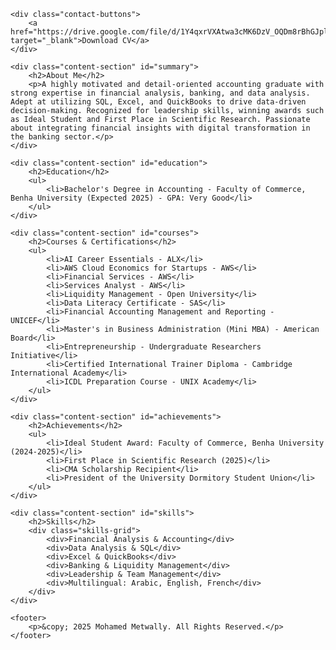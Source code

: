 </header>

    <div class="contact-buttons">
        <a href="https://drive.google.com/file/d/1Y4qxrVXAtwa3cMK6DzV_OQDm8rBhGJpl/view" target="_blank">Download CV</a>
    </div>

    <div class="content-section" id="summary">
        <h2>About Me</h2>
        <p>A highly motivated and detail-oriented accounting graduate with strong expertise in financial analysis, banking, and data analysis. Adept at utilizing SQL, Excel, and QuickBooks to drive data-driven decision-making. Recognized for leadership skills, winning awards such as Ideal Student and First Place in Scientific Research. Passionate about integrating financial insights with digital transformation in the banking sector.</p>
    </div>

    <div class="content-section" id="education">
        <h2>Education</h2>
        <ul>
            <li>Bachelor's Degree in Accounting - Faculty of Commerce, Benha University (Expected 2025) - GPA: Very Good</li>
        </ul>
    </div>

    <div class="content-section" id="courses">
        <h2>Courses & Certifications</h2>
        <ul>
            <li>AI Career Essentials - ALX</li>
            <li>AWS Cloud Economics for Startups - AWS</li>
            <li>Financial Services - AWS</li>
            <li>Services Analyst - AWS</li>
            <li>Liquidity Management - Open University</li>
            <li>Data Literacy Certificate - SAS</li>
            <li>Financial Accounting Management and Reporting - UNICEF</li>
            <li>Master's in Business Administration (Mini MBA) - American Board</li>
            <li>Entrepreneurship - Undergraduate Researchers Initiative</li>
            <li>Certified International Trainer Diploma - Cambridge International Academy</li>
            <li>ICDL Preparation Course - UNIX Academy</li>
        </ul>
    </div>

    <div class="content-section" id="achievements">
        <h2>Achievements</h2>
        <ul>
            <li>Ideal Student Award: Faculty of Commerce, Benha University (2024-2025)</li>
            <li>First Place in Scientific Research (2025)</li>
            <li>CMA Scholarship Recipient</li>
            <li>President of the University Dormitory Student Union</li>
        </ul>
    </div>

    <div class="content-section" id="skills">
        <h2>Skills</h2>
        <div class="skills-grid">
            <div>Financial Analysis & Accounting</div>
            <div>Data Analysis & SQL</div>
            <div>Excel & QuickBooks</div>
            <div>Banking & Liquidity Management</div>
            <div>Leadership & Team Management</div>
            <div>Multilingual: Arabic, English, French</div>
        </div>
    </div>

    <footer>
        <p>&copy; 2025 Mohamed Metwally. All Rights Reserved.</p>
    </footer>
</body>
</html>
